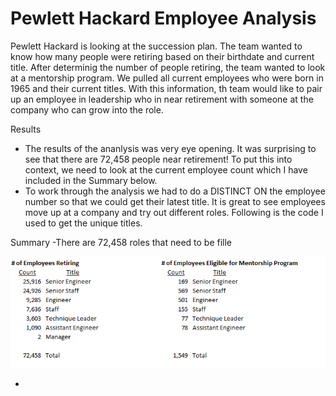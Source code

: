 # Pewlett Hackard Employee Analysis

Pewlett Hackard is looking at the succession plan.  The team wanted to know how many people were retiring based on their birthdate and current title.  After determinig the number of people retiring, the team wanted to look at a mentorship program.  We pulled all current employees who were born in 1965 and their current titles.  With this information, th team would like to pair up an employee in leadership who in near retirement with someone at the company who can grow into the role.

Results
- The results of the ananlysis was very eye opening.  It was surprising to see that there are 72,458 people near retirement!  To put this into context, we need to look at the current employee count which I have included in the Summary below. 
- To work through the analysis we had to do a DISTINCT ON the employee number so that we could get their latest title.  It is great to see employees move up at a company and try out different roles.  Following is the code I used to get the unique titles.




Summary
-There are 72,458 roles that need to be fille






![](/Challenge/Retirement_Image.png) 

- 
